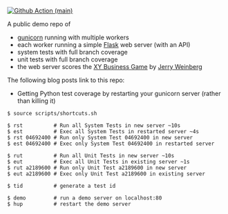 
[![Github Action (main)](https://github.com/kosli-dev/tdd-talk/actions/workflows/main.yml/badge.svg)](https://github.com/kosli-dev/tdd-talk/actions)

A public demo repo of
- [gunicorn](https://gunicorn.org/) running with multiple workers
- each worker running a simple [Flask](https://flask.palletsprojects.com/en/2.2.x/) web server (with an API)
- system tests with full branch coverage
- unit tests with full branch coverage
- the web server scores the [XY Business Game](https://leanpub.com/experientiallearning4sampleexercises) by [Jerry Weinberg](http://jonjagger.blogspot.com/p/jerry-weinberg.html)  

The following blog posts link to this repo:
- Getting Python test coverage by restarting your gunicorn server (rather than killing it)
```
$ source scripts/shortcuts.sh

$ rst          # Run all System Tests in new server ~10s
$ est          # Exec all System Tests in restarted server ~4s
$ rst 04692400 # Run only System Test 04692400 in new server
$ est 04692400 # Exec only System Test 04692400 in restarted server

$ rut          # Run all Unit Tests in new server ~10s
$ eut          # Exec all Unit Tests in existing server ~1s
$ rut a2189600 # Run only Unit Test a2189600 in new server
$ eut a2189600 # Exec only Unit Test a2189600 in existing server

$ tid          # generate a test id

$ demo         # run a demo server on localhost:80
$ hup          # restart the demo server
```
